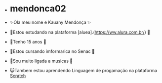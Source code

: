 - # mendonca02 

- ✨Ola meu nome e Kauany Mendonça ✨
- 🖤Estou estudando na plataforma [aluea].(https://ww.alura.com.br/) 🖤	
- 🦋Tenho 15 anos 🦋	
- 💙Estou cursando imformarica no Senac 💙
- 🎵Sou muito ligada a musicas 🎵	
- 😺Tambem estou aprendendo Linguagem de progamação na plataforma [Scratch](https://scratch.mut.edu/)





 







